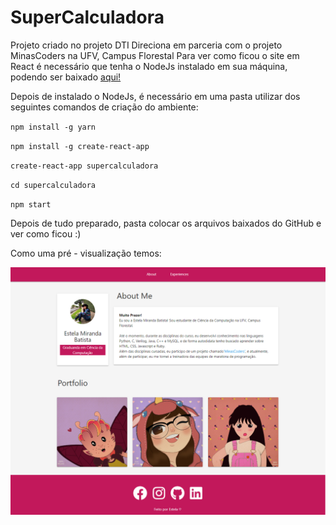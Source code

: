# SuperCalculadora
Projeto criado no projeto DTI Direciona em parceria com o projeto MinasCoders na UFV, Campus Florestal
Para ver como ficou o site em React é necessário que tenha o NodeJs instalado em sua máquina, podendo ser baixado [aqui!](https://nodejs.org/pt-br/download/)

Depois de instalado o NodeJs, é necessário em uma pasta utilizar dos seguintes comandos de criação do ambiente:

`npm install -g yarn`

`npm install -g create-react-app`

`create-react-app supercalculadora`

`cd supercalculadora`

`npm start`

Depois de tudo preparado, pasta colocar os arquivos baixados do GitHub e ver como ficou :)

Como uma pré - visualização temos:

![](https://github.com/Estelamb/aprendendoReact/blob/master/src/images/site.png)
